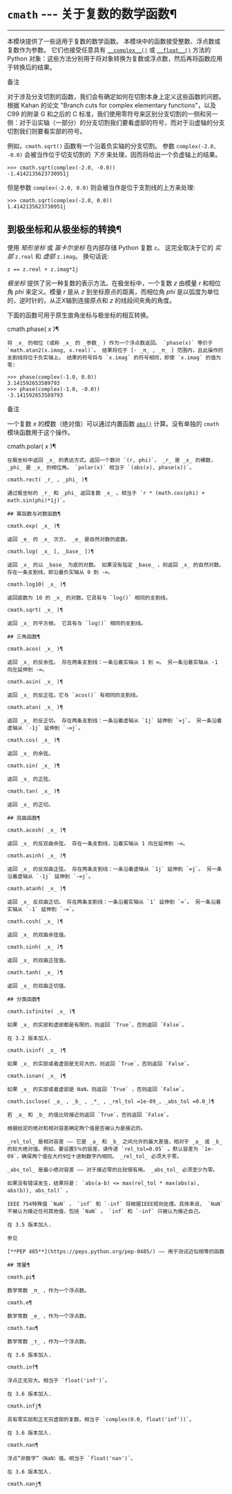 # `cmath` \--- 关于复数的数学函数¶

* * *

本模块提供了一些适用于复数的数学函数。 本模块中的函数接受整数、浮点数或复数作为参数。 它们也接受任意具有 [`__complex__()`](3.%20数据模型.md#object.__complex__ "object.__complex__") 或 [`__float__()`](3.%20数据模型.md#object.__float__ "object.__float__") 方法的 Python 对象：这些方法分别用于将对象转换为复数或浮点数，然后再将函数应用于转换后的结果。

备注

对于涉及分支切割的函数，我们会有确定如何在切割本身上定义这些函数的问题。 根据 Kahan 的论文 "Branch cuts for complex elementary functions"，以及 C99 的附录 G 和之后的 C 标准，我们使用零符号来区别分支切割的一侧和另一侧：对于沿实轴（一部分）的分支切割我们要看虚部的符号，而对于沿虚轴的分支切割我们则要看实部的符号。

例如，`cmath.sqrt()` 函数有一个沿着负实轴的分支切割。 参数 `complex(-2.0, -0.0)` 会被当作位于切支切割的 _下方_ 来处理，因而将给出一个负虚轴上的结果。

    
    
~~~shell
>>> cmath.sqrt(complex(-2.0, -0.0))
-1.4142135623730951j
~~~

但是参数 `complex(-2.0, 0.0)` 则会被当作是位于支割线的上方来处理:

    
    
~~~shell
>>> cmath.sqrt(complex(-2.0, 0.0))
1.4142135623730951j
~~~

## 到极坐标和从极坐标的转换¶

使用 _矩形坐标_ 或 _笛卡尔坐标_ 在内部存储 Python 复数 `z`。 这完全取决于它的 _实部_ `z.real` 和 _虚部_ `z.imag`。 换句话说:

    
    
~~~
z == z.real + z.imag*1j
~~~

_极坐标_ 提供了另一种复数的表示方法。在极坐标中，一个复数 _z_ 由模量 _r_ 和相位角 _phi_ 来定义。模量 _r_ 是从 _z_ 到坐标原点的距离，而相位角 _phi_ 是以弧度为单位的，逆时针的，从正X轴到连接原点和 _z_ 的线段间夹角的角度。

下面的函数可用于原生直角坐标与极坐标的相互转换。

cmath.phase( _x_ )¶

    

~~~
将 _x_ 的相位 (或称 _x_ 的 _参数_ ) 作为一个浮点数返回。 `phase(x)` 等价于 `math.atan2(x.imag, x.real)`。 结果将位于 [- _π_ , _π_ ] 范围内，且此操作的支割线将位于负实轴上。 结果的符号将与 `x.imag` 的符号相同，即使 `x.imag` 的值为零:
~~~
    
    
~~~shell
>>> phase(complex(-1.0, 0.0))
3.141592653589793
>>> phase(complex(-1.0, -0.0))
-3.141592653589793
~~~

备注

一个复数 _x_ 的模数（绝对值）可以通过内置函数 [`abs()`](functions.md#abs "abs") 计算。没有单独的 `cmath` 模块函数用于这个操作。

cmath.polar( _x_ )¶

    

~~~
在极坐标中返回 _x_ 的表达方式。返回一个数对 `(r, phi)`， _r_ 是 _x_ 的模数， _phi_ 是 _x_ 的相位角。 `polar(x)` 相当于 `(abs(x), phase(x))`。

cmath.rect( _r_ , _phi_ )¶
~~~
    

~~~
通过极坐标的 _r_ 和 _phi_ 返回复数 _x_ 。相当于 `r * (math.cos(phi) + math.sin(phi)*1j)`。

## 幂函数与对数函数¶

cmath.exp( _x_ )¶
~~~
    

~~~
返回 _e_ 的 _x_ 次方， _e_ 是自然对数的底数。

cmath.log( _x_ [, _base_ ])¶
~~~
    

~~~
返回 _x_ 的以 _base_ 为底的对数。 如果没有指定 _base_ ，则返回 _x_ 的自然对数。 存在一条支割线，即沿着负实轴从 0 到 -∞。

cmath.log10( _x_ )¶
~~~
    

~~~
返回底数为 10 的 _x_ 的对数。它具有与 `log()` 相同的支割线。

cmath.sqrt( _x_ )¶
~~~
    

~~~
返回 _x_ 的平方根。 它具有与 `log()` 相同的支割线。

## 三角函数¶

cmath.acos( _x_ )¶
~~~
    

~~~
返回 _x_ 的反余弦。 存在两条支割线：一条沿着实轴从 1 到 ∞。 另一条沿着实轴从 -1 向左延伸到 -∞。

cmath.asin( _x_ )¶
~~~
    

~~~
返回 _x_ 的反正弦。它与 `acos()` 有相同的支割线。

cmath.atan( _x_ )¶
~~~
    

~~~
返回 _x_ 的反正切。 存在两条支割线：一条沿着虚轴从 `1j` 延伸到 `∞j`。 另一条沿着虚轴从 `-1j` 延伸到 `-∞j`。

cmath.cos( _x_ )¶
~~~
    

~~~
返回 _x_ 的余弦。

cmath.sin( _x_ )¶
~~~
    

~~~
返回 _x_ 的正弦。

cmath.tan( _x_ )¶
~~~
    

~~~
返回 _x_ 的正切。

## 双曲函数¶

cmath.acosh( _x_ )¶
~~~
    

~~~
返回 _x_ 的反双曲余弦。 存在一条支割线，沿着实轴从 1 向左延伸到 -∞。

cmath.asinh( _x_ )¶
~~~
    

~~~
返回 _x_ 的反双曲正弦。 存在两条支割线：一条沿着虚轴从 `1j` 延伸到 `∞j`。 另一条沿着虚轴从 `-1j` 延伸到 `-∞j`。

cmath.atanh( _x_ )¶
~~~
    

~~~
返回 _x_ 反双曲正切。 存在两条支割线：一条沿着实轴从 `1` 延伸到 `∞`。 另一条沿着实轴从 `-1` 延伸到 `-∞`。

cmath.cosh( _x_ )¶
~~~
    

~~~
返回 _x_ 的双曲余弦值。

cmath.sinh( _x_ )¶
~~~
    

~~~
返回 _x_ 的双曲正弦值。

cmath.tanh( _x_ )¶
~~~
    

~~~
返回 _x_ 的双曲正切值。

## 分类函数¶

cmath.isfinite( _x_ )¶
~~~
    

~~~
如果 _x_ 的实部和虚部都是有限的，则返回 `True`，否则返回 `False`。

在 3.2 版本加入.

cmath.isinf( _x_ )¶
~~~
    

~~~
如果 _x_ 的实部或者虚部是无穷大的，则返回 `True`，否则返回 `False`。

cmath.isnan( _x_ )¶
~~~
    

~~~
如果 _x_ 的实部或者虚部是 NaN，则返回 `True` ，否则返回 `False`。

cmath.isclose( _a_ , _b_ , _*_ , _rel_tol =1e-09_, _abs_tol =0.0_)¶
~~~
    

~~~
若 _a_ 和 _b_ 的值比较接近则返回 `True`，否则返回 `False`。

根据给定的绝对和相对容差确定两个值是否被认为是接近的。

_rel_tol_ 是相对容差 —— 它是 _a_ 和 _b_ 之间允许的最大差值，相对于 _a_ 或 _b_ 的较大绝对值。例如，要设置5％的容差，请传递 `rel_tol=0.05` 。默认容差为 `1e-09`，确保两个值在大约9位十进制数字内相同。 _rel_tol_ 必须大于零。

_abs_tol_ 是最小绝对容差 —— 对于接近零的比较很有用。 _abs_tol_ 必须至少为零。

如果没有错误发生，结果将是： `abs(a-b) <= max(rel_tol * max(abs(a), abs(b)), abs_tol)` 。

IEEE 754特殊值 `NaN` ， `inf` 和 `-inf` 将根据IEEE规则处理。具体来说， `NaN` 不被认为接近任何其他值，包括 `NaN` 。 `inf` 和 `-inf` 只被认为接近自己。

在 3.5 版本加入.

参见

[**PEP 485**](https://peps.python.org/pep-0485/) —— 用于测试近似相等的函数

## 常量¶

cmath.pi¶
~~~
    

~~~
数学常数 _π_ ，作为一个浮点数。

cmath.e¶
~~~
    

~~~
数学常数 _e_ ，作为一个浮点数。

cmath.tau¶
~~~
    

~~~
数学常数 _τ_ ，作为一个浮点数。

在 3.6 版本加入.

cmath.inf¶
~~~
    

~~~
浮点正无穷大。相当于 `float('inf')`。

在 3.6 版本加入.

cmath.infj¶
~~~
    

~~~
具有零实部和正无穷虚部的复数。相当于 `complex(0.0, float('inf'))`。

在 3.6 版本加入.

cmath.nan¶
~~~
    

~~~
浮点“非数字”（NaN）值。相当于 `float('nan')`。

在 3.6 版本加入.

cmath.nanj¶
~~~
    

~~~
